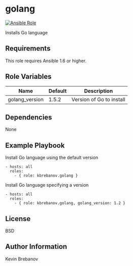 golang
======

[![Ansible Role](https://img.shields.io/ansible/role/3671.svg)](https://galaxy.ansible.com/list#/roles/3671)

Installs Go language

Requirements
------------

This role requires Ansible 1.6 or higher.

Role Variables
--------------

| Name           | Default | Description              |
|----------------|---------|--------------------------|
| golang_version | 1.5.2   | Version of Go to install |

Dependencies
------------

None

Example Playbook
----------------

Install Go language using the default version
```
- hosts: all
  roles:
    - { role: kbrebanov.golang }
```

Install Go language specifying a version
```
- hosts: all
  roles:
    - { role: kbrebanov.golang, golang_version: 1.2 }
```

License
-------

BSD

Author Information
------------------

Kevin Brebanov
